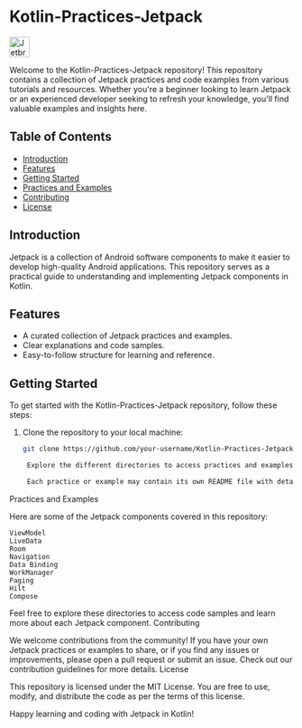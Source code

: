 # Kotlin-Practices-Jetpack

<a href="https://www.jetbrains.com/" target="_blank" rel="noreferrer"><img src="https://www.jetbrains.com/company/brand/img/logo1.svg" width="36" height="36" alt="Jetbrains" /></a>

Welcome to the Kotlin-Practices-Jetpack repository! This repository contains a collection of Jetpack practices and code examples from various tutorials and resources. Whether you're a beginner looking to learn Jetpack or an experienced developer seeking to refresh your knowledge, you'll find valuable examples and insights here.

## Table of Contents

- [Introduction](#introduction)
- [Features](#features)
- [Getting Started](#getting-started)
- [Practices and Examples](#practices-and-examples)
- [Contributing](#contributing)
- [License](#license)

## Introduction

Jetpack is a collection of Android software components to make it easier to develop high-quality Android applications. This repository serves as a practical guide to understanding and implementing Jetpack components in Kotlin.

## Features

- A curated collection of Jetpack practices and examples.
- Clear explanations and code samples.
- Easy-to-follow structure for learning and reference.

## Getting Started

To get started with the Kotlin-Practices-Jetpack repository, follow these steps:

1. Clone the repository to your local machine:

   ```bash
   git clone https://github.com/your-username/Kotlin-Practices-Jetpack.git

    Explore the different directories to access practices and examples related to specific Jetpack components.

    Each practice or example may contain its own README file with detailed instructions and code explanations.

Practices and Examples

Here are some of the Jetpack components covered in this repository:

    ViewModel
    LiveData
    Room
    Navigation
    Data Binding
    WorkManager
    Paging
    Hilt
    Compose

Feel free to explore these directories to access code samples and learn more about each Jetpack component.
Contributing

We welcome contributions from the community! If you have your own Jetpack practices or examples to share, or if you find any issues or improvements, please open a pull request or submit an issue. Check out our contribution guidelines for more details.
License

This repository is licensed under the MIT License. You are free to use, modify, and distribute the code as per the terms of this license.

Happy learning and coding with Jetpack in Kotlin!

